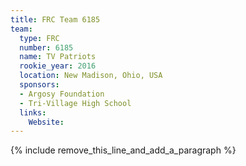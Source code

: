 ```yaml
---
title: FRC Team 6185
team:
  type: FRC
  number: 6185
  name: TV Patriots
  rookie_year: 2016
  location: New Madison, Ohio, USA
  sponsors:
  - Argosy Foundation
  - Tri-Village High School
  links:
    Website:
---
```


{% include remove_this_line_and_add_a_paragraph %}